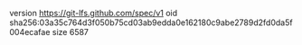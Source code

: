 version https://git-lfs.github.com/spec/v1
oid sha256:03a35c764d3f050b75cd03ab9edda0e162180c9abe2789d2fd0da5f004ecafae
size 6587
